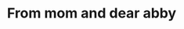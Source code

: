 ---
title: From mom and dear abby
tag: from-mom-and-dear-abby
permalink: "/category/from-mom-and-dear-abby"
---